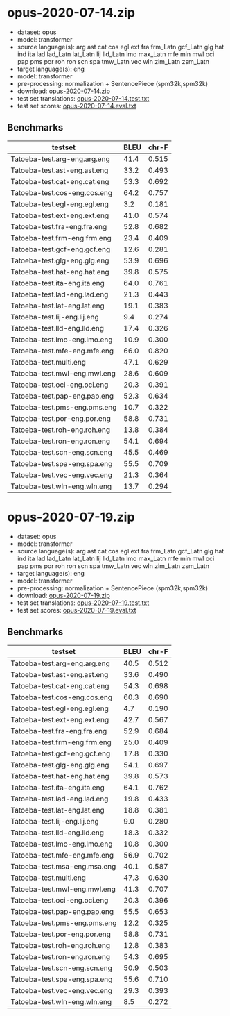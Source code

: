 # opus-2020-07-14.zip

* dataset: opus
* model: transformer
* source language(s): arg ast cat cos egl ext fra frm_Latn gcf_Latn glg hat ind ita lad lad_Latn lat_Latn lij lld_Latn lmo max_Latn mfe min mwl oci pap pms por roh ron scn spa tmw_Latn vec wln zlm_Latn zsm_Latn
* target language(s): eng
* model: transformer
* pre-processing: normalization + SentencePiece (spm32k,spm32k)
* download: [opus-2020-07-14.zip](https://object.pouta.csc.fi/Tatoeba-MT-models/itc-eng/opus-2020-07-14.zip)
* test set translations: [opus-2020-07-14.test.txt](https://object.pouta.csc.fi/Tatoeba-MT-models/itc-eng/opus-2020-07-14.test.txt)
* test set scores: [opus-2020-07-14.eval.txt](https://object.pouta.csc.fi/Tatoeba-MT-models/itc-eng/opus-2020-07-14.eval.txt)

## Benchmarks

| testset               | BLEU  | chr-F |
|-----------------------|-------|-------|
| Tatoeba-test.arg-eng.arg.eng 	| 41.4 	| 0.515 |
| Tatoeba-test.ast-eng.ast.eng 	| 33.2 	| 0.493 |
| Tatoeba-test.cat-eng.cat.eng 	| 53.3 	| 0.692 |
| Tatoeba-test.cos-eng.cos.eng 	| 64.2 	| 0.757 |
| Tatoeba-test.egl-eng.egl.eng 	| 3.2 	| 0.181 |
| Tatoeba-test.ext-eng.ext.eng 	| 41.0 	| 0.574 |
| Tatoeba-test.fra-eng.fra.eng 	| 52.8 	| 0.682 |
| Tatoeba-test.frm-eng.frm.eng 	| 23.4 	| 0.409 |
| Tatoeba-test.gcf-eng.gcf.eng 	| 12.6 	| 0.281 |
| Tatoeba-test.glg-eng.glg.eng 	| 53.9 	| 0.696 |
| Tatoeba-test.hat-eng.hat.eng 	| 39.8 	| 0.575 |
| Tatoeba-test.ita-eng.ita.eng 	| 64.0 	| 0.761 |
| Tatoeba-test.lad-eng.lad.eng 	| 21.3 	| 0.443 |
| Tatoeba-test.lat-eng.lat.eng 	| 19.1 	| 0.383 |
| Tatoeba-test.lij-eng.lij.eng 	| 9.4 	| 0.274 |
| Tatoeba-test.lld-eng.lld.eng 	| 17.4 	| 0.326 |
| Tatoeba-test.lmo-eng.lmo.eng 	| 10.9 	| 0.300 |
| Tatoeba-test.mfe-eng.mfe.eng 	| 66.0 	| 0.820 |
| Tatoeba-test.multi.eng 	| 47.1 	| 0.629 |
| Tatoeba-test.mwl-eng.mwl.eng 	| 28.6 	| 0.609 |
| Tatoeba-test.oci-eng.oci.eng 	| 20.3 	| 0.391 |
| Tatoeba-test.pap-eng.pap.eng 	| 52.3 	| 0.634 |
| Tatoeba-test.pms-eng.pms.eng 	| 10.7 	| 0.322 |
| Tatoeba-test.por-eng.por.eng 	| 58.8 	| 0.731 |
| Tatoeba-test.roh-eng.roh.eng 	| 13.8 	| 0.384 |
| Tatoeba-test.ron-eng.ron.eng 	| 54.1 	| 0.694 |
| Tatoeba-test.scn-eng.scn.eng 	| 45.5 	| 0.469 |
| Tatoeba-test.spa-eng.spa.eng 	| 55.5 	| 0.709 |
| Tatoeba-test.vec-eng.vec.eng 	| 21.3 	| 0.364 |
| Tatoeba-test.wln-eng.wln.eng 	| 13.7 	| 0.294 |

# opus-2020-07-19.zip

* dataset: opus
* model: transformer
* source language(s): arg ast cat cos egl ext fra frm_Latn gcf_Latn glg hat ind ita lad lad_Latn lat_Latn lij lld_Latn lmo max_Latn mfe min mwl oci pap pms por roh ron scn spa tmw_Latn vec wln zlm_Latn zsm_Latn
* target language(s): eng
* model: transformer
* pre-processing: normalization + SentencePiece (spm32k,spm32k)
* download: [opus-2020-07-19.zip](https://object.pouta.csc.fi/Tatoeba-MT-models/itc-eng/opus-2020-07-19.zip)
* test set translations: [opus-2020-07-19.test.txt](https://object.pouta.csc.fi/Tatoeba-MT-models/itc-eng/opus-2020-07-19.test.txt)
* test set scores: [opus-2020-07-19.eval.txt](https://object.pouta.csc.fi/Tatoeba-MT-models/itc-eng/opus-2020-07-19.eval.txt)

## Benchmarks

| testset               | BLEU  | chr-F |
|-----------------------|-------|-------|
| Tatoeba-test.arg-eng.arg.eng 	| 40.5 	| 0.512 |
| Tatoeba-test.ast-eng.ast.eng 	| 33.6 	| 0.490 |
| Tatoeba-test.cat-eng.cat.eng 	| 54.3 	| 0.698 |
| Tatoeba-test.cos-eng.cos.eng 	| 60.3 	| 0.690 |
| Tatoeba-test.egl-eng.egl.eng 	| 4.7 	| 0.190 |
| Tatoeba-test.ext-eng.ext.eng 	| 42.7 	| 0.567 |
| Tatoeba-test.fra-eng.fra.eng 	| 52.9 	| 0.684 |
| Tatoeba-test.frm-eng.frm.eng 	| 25.0 	| 0.409 |
| Tatoeba-test.gcf-eng.gcf.eng 	| 17.8 	| 0.330 |
| Tatoeba-test.glg-eng.glg.eng 	| 54.1 	| 0.697 |
| Tatoeba-test.hat-eng.hat.eng 	| 39.8 	| 0.573 |
| Tatoeba-test.ita-eng.ita.eng 	| 64.1 	| 0.762 |
| Tatoeba-test.lad-eng.lad.eng 	| 19.8 	| 0.433 |
| Tatoeba-test.lat-eng.lat.eng 	| 18.8 	| 0.381 |
| Tatoeba-test.lij-eng.lij.eng 	| 9.0 	| 0.280 |
| Tatoeba-test.lld-eng.lld.eng 	| 18.3 	| 0.332 |
| Tatoeba-test.lmo-eng.lmo.eng 	| 10.8 	| 0.300 |
| Tatoeba-test.mfe-eng.mfe.eng 	| 56.9 	| 0.702 |
| Tatoeba-test.msa-eng.msa.eng 	| 40.1 	| 0.587 |
| Tatoeba-test.multi.eng 	| 47.3 	| 0.630 |
| Tatoeba-test.mwl-eng.mwl.eng 	| 41.3 	| 0.707 |
| Tatoeba-test.oci-eng.oci.eng 	| 20.3 	| 0.396 |
| Tatoeba-test.pap-eng.pap.eng 	| 55.5 	| 0.653 |
| Tatoeba-test.pms-eng.pms.eng 	| 12.2 	| 0.325 |
| Tatoeba-test.por-eng.por.eng 	| 58.8 	| 0.731 |
| Tatoeba-test.roh-eng.roh.eng 	| 12.8 	| 0.383 |
| Tatoeba-test.ron-eng.ron.eng 	| 54.3 	| 0.695 |
| Tatoeba-test.scn-eng.scn.eng 	| 50.9 	| 0.503 |
| Tatoeba-test.spa-eng.spa.eng 	| 55.6 	| 0.710 |
| Tatoeba-test.vec-eng.vec.eng 	| 29.3 	| 0.393 |
| Tatoeba-test.wln-eng.wln.eng 	| 8.5 	| 0.272 |

